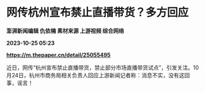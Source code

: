 # 网传杭州宣布禁止直播带货？多方回应
**澎湃新闻编辑 仇依楠 素材来源 上游视频 综合网络**

**2023-10-25 05:23**

**https://m.thepaper.cn/detail/25055495**

近日，网传“杭州宣布禁止直播带货，禁止部分市场直播带货试点”，引发关注。10月24日，杭州市商务局相关负责人回应上游新闻记者称：消息不实，没有这回事，谣言！